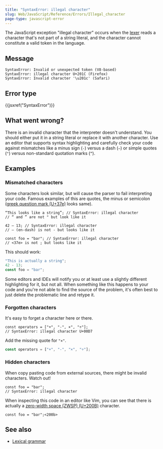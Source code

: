 ```yaml
---
title: "SyntaxError: illegal character"
slug: Web/JavaScript/Reference/Errors/Illegal_character
page-type: javascript-error
---
```




The JavaScript exception "illegal character" occurs when the [lexer](/Web/JavaScript/Reference/Lexical_grammar) reads a character that's not part of a string literal, and the character cannot constitute a valid token in the language.

## Message

```plain
SyntaxError: Invalid or unexpected token (V8-based)
SyntaxError: illegal character U+201C (Firefox)
SyntaxError: Invalid character '\u201c' (Safari)
```

## Error type

{{jsxref("SyntaxError")}}

## What went wrong?

There is an invalid character that the interpreter doesn't understand. You should either put it in a string literal or replace it with another character. Use an editor that supports syntax highlighting and carefully check your code
against mismatches like a minus sign (`-`) versus a dash (`–`)
or simple quotes (`"`) versus non-standard quotation marks (`“`).

## Examples

### Mismatched characters

Some characters look similar, but will cause the parser to fail interpreting your code.
Famous examples of this are quotes, the minus or semicolon
([greek question mark (U+37e)](https://en.wikipedia.org/wiki/Question_mark#Greek_question_mark) looks same).

```js-nolint example-bad
“This looks like a string”; // SyntaxError: illegal character
// “ and ” are not " but look like it

42 – 13; // SyntaxError: illegal character
// – (en-dash) is not - but looks like it

const foo = "bar"; // SyntaxError: illegal character
// <37e> is not ; but looks like it
```

This should work:

```js example-good
"This is actually a string";
42 - 13;
const foo = "bar";
```

Some editors and IDEs will notify you or at least use a slightly different highlighting for it, but not all. When something like this happens to your code and you're not able to find the source of the problem, it's often best to just delete the problematic line and retype it.

### Forgotten characters

It's easy to forget a character here or there.

```js-nolint example-bad
const operators = ["+", "-", ×", "÷"];
// SyntaxError: illegal character U+00D7
```

Add the missing quote for `"×"`.

```js example-good
const operators = ["+", "-", "×", "÷"];
```

### Hidden characters

When copy pasting code from external sources, there might be invalid characters. Watch
out!

```js-nolint example-bad
const foo = "bar";​
// SyntaxError: illegal character
```

When inspecting this code in an editor like Vim, you can see that there is actually a
[zero-width space (ZWSP) (U+200B)](https://en.wikipedia.org/wiki/Zero-width_space) character.

```js-nolint
const foo = "bar";<200b>
```

## See also

- [Lexical grammar](/Web/JavaScript/Reference/Lexical_grammar)
